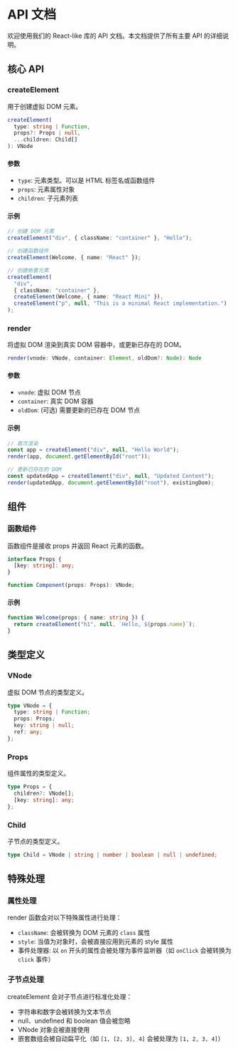 # API 文档

欢迎使用我们的 React-like 库的 API 文档。本文档提供了所有主要 API 的详细说明。

## 核心 API

### createElement

用于创建虚拟 DOM 元素。

```typescript
createElement(
  type: string | Function,
  props?: Props | null,
  ...children: Child[]
): VNode
```

#### 参数

- `type`: 元素类型。可以是 HTML 标签名或函数组件
- `props`: 元素属性对象
- `children`: 子元素列表

#### 示例

```typescript
// 创建 DOM 元素
createElement("div", { className: "container" }, "Hello");

// 创建函数组件
createElement(Welcome, { name: "React" });

// 创建嵌套元素
createElement(
  "div",
  { className: "container" },
  createElement(Welcome, { name: "React Mini" }),
  createElement("p", null, "This is a minimal React implementation.")
);
```

### render

将虚拟 DOM 渲染到真实 DOM 容器中，或更新已存在的 DOM。

```typescript
render(vnode: VNode, container: Element, oldDom?: Node): Node
```

#### 参数

- `vnode`: 虚拟 DOM 节点
- `container`: 真实 DOM 容器
- `oldDom`: (可选) 需要更新的已存在 DOM 节点

#### 示例

```typescript
// 首次渲染
const app = createElement("div", null, "Hello World");
render(app, document.getElementById("root"));

// 更新已存在的 DOM
const updatedApp = createElement("div", null, "Updated Content");
render(updatedApp, document.getElementById("root"), existingDom);
```

## 组件

### 函数组件

函数组件是接收 props 并返回 React 元素的函数。

```typescript
interface Props {
  [key: string]: any;
}

function Component(props: Props): VNode;
```

#### 示例

```typescript
function Welcome(props: { name: string }) {
  return createElement("h1", null, `Hello, ${props.name}`);
}
```

## 类型定义

### VNode

虚拟 DOM 节点的类型定义。

```typescript
type VNode = {
  type: string | Function;
  props: Props;
  key: string | null;
  ref: any;
};
```

### Props

组件属性的类型定义。

```typescript
type Props = {
  children?: VNode[];
  [key: string]: any;
};
```

### Child

子节点的类型定义。

```typescript
type Child = VNode | string | number | boolean | null | undefined;
```

## 特殊处理

### 属性处理

render 函数会对以下特殊属性进行处理：

- `className`: 会被转换为 DOM 元素的 `class` 属性
- `style`: 当值为对象时，会被直接应用到元素的 style 属性
- 事件处理器: 以 `on` 开头的属性会被处理为事件监听器（如 `onClick` 会被转换为 `click` 事件）

### 子节点处理

createElement 会对子节点进行标准化处理：

- 字符串和数字会被转换为文本节点
- null、undefined 和 boolean 值会被忽略
- VNode 对象会被直接使用
- 嵌套数组会被自动扁平化（如 `[1, [2, 3], 4]` 会被处理为 `[1, 2, 3, 4]`）
